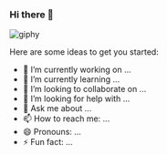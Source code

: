 ### Hi there 👋
![giphy](https://github.com/erica1088/erica1088/assets/140564845/50931bfe-9d21-4b49-8866-859c9b617ee9)



Here are some ideas to get you started:

- 🔭 I’m currently working on ...
- 🌱 I’m currently learning ...
- 👯 I’m looking to collaborate on ...
- 🤔 I’m looking for help with ...
- 💬 Ask me about ...
- 📫 How to reach me: ...
- 😄 Pronouns: ...
- ⚡ Fun fact: ...

